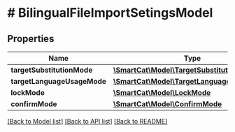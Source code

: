 # # BilingualFileImportSetingsModel

## Properties

Name | Type | Description | Notes
------------ | ------------- | ------------- | -------------
**targetSubstitutionMode** | [**\SmartCat\Model\TargetSubstitutionMode**](TargetSubstitutionMode.md) |  | [optional]
**targetLanguageUsageMode** | [**\SmartCat\Model\TargetLanguageUsageMode**](TargetLanguageUsageMode.md) |  | [optional]
**lockMode** | [**\SmartCat\Model\LockMode**](LockMode.md) |  | [optional]
**confirmMode** | [**\SmartCat\Model\ConfirmMode**](ConfirmMode.md) |  | [optional]

[[Back to Model list]](../../README.md#models) [[Back to API list]](../../README.md#endpoints) [[Back to README]](../../README.md)
